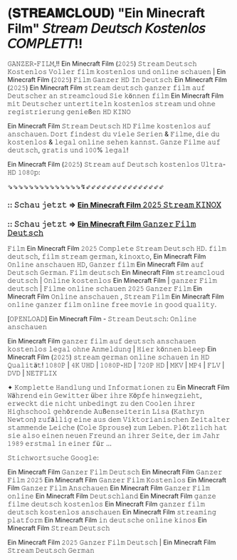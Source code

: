 # (𝐒𝐓𝐑𝐄𝐀𝐌𝐂𝐋𝐎𝐔𝐃) "Ein Minecraft Film" 𝘚𝘵𝘳𝘦𝘢𝘮 𝘋𝘦𝘶𝘵𝘴𝘤𝘩 𝘒𝘰𝘴𝘵𝘦𝘯𝘭𝘰𝘴 𝘊𝘖𝘔𝘗𝘓𝘌𝘛𝘛!!

𝙶𝙰𝙽𝚉𝙴𝚁-𝙵𝙸𝙻𝙼,!! Ein Minecraft Film (𝟸𝟶𝟸𝟻) 𝚂𝚝𝚛𝚎𝚊𝚖 𝙳𝚎𝚞𝚝𝚜𝚌𝚑 𝙺𝚘𝚜𝚝𝚎𝚗𝚕𝚘𝚜 𝚅𝚘𝚕𝚕𝚎𝚛 𝚏𝚒𝚕𝚖 𝚔𝚘𝚜𝚝𝚎𝚗𝚕𝚘𝚜 𝚞𝚗𝚍 𝚘𝚗𝚕𝚒𝚗𝚎 𝚜𝚌𝚑𝚊𝚞𝚎𝚗 | Ein Minecraft Film (𝟸𝟶𝟸𝟻) 𝙵𝚒𝚕𝚖 𝙶𝚊𝚗𝚣𝚎𝚛 𝙷𝙳 𝙸𝚗 𝙳𝚎𝚞𝚝𝚜𝚌𝚑 Ein Minecraft Film (𝟸𝟶𝟸𝟻) Ein Minecraft Film 𝚜𝚝𝚛𝚎𝚊𝚖 𝚍𝚎𝚞𝚝𝚜𝚌𝚑 𝚐𝚊𝚗𝚣𝚎𝚛 𝚏𝚒𝚕𝚖 𝚊𝚞𝚏 𝙳𝚎𝚞𝚝𝚜𝚌𝚑𝚎𝚛 𝚊𝚗 𝚜𝚝𝚛𝚎𝚊𝚖𝚌𝚕𝚘𝚞𝚍 𝚂𝚒𝚎 𝚔ö𝚗𝚗𝚎𝚗 𝚏𝚒𝚕𝚖 Ein Minecraft Film 𝚖𝚒𝚝 𝙳𝚎𝚞𝚝𝚜𝚌𝚑𝚎𝚛 𝚞𝚗𝚝𝚎𝚛𝚝𝚒𝚝𝚎𝚕𝚗 𝚔𝚘𝚜𝚝𝚎𝚗𝚕𝚘𝚜 𝚜𝚝𝚛𝚎𝚊𝚖 𝚞𝚗𝚍 𝚘𝚑𝚗𝚎 𝚛𝚎𝚐𝚒𝚜𝚝𝚛𝚒𝚎𝚛𝚞𝚗𝚐 𝚐𝚎𝚗𝚒𝚎ß𝚎𝚗 𝙷𝙳 𝙺𝙸𝙽𝙾

Ein Minecraft Film 𝚂𝚝𝚛𝚎𝚊𝚖 𝙳𝚎𝚞𝚝𝚜𝚌𝚑 𝙷𝙳 𝙵𝚒𝚕𝚖𝚎 𝚔𝚘𝚜𝚝𝚎𝚗𝚕𝚘𝚜 𝚊𝚞𝚏 𝚊𝚗𝚜𝚌𝚑𝚊𝚞𝚎𝚗. 𝙳𝚘𝚛𝚝 𝚏𝚒𝚗𝚍𝚎𝚜𝚝 𝚍𝚞 𝚟𝚒𝚎𝚕𝚎 𝚂𝚎𝚛𝚒𝚎𝚗 & 𝙵𝚒𝚕𝚖𝚎, 𝚍𝚒𝚎 𝚍𝚞 𝚔𝚘𝚜𝚝𝚎𝚗𝚕𝚘𝚜 & 𝚕𝚎𝚐𝚊𝚕 𝚘𝚗𝚕𝚒𝚗𝚎 𝚜𝚎𝚑𝚎𝚗 𝚔𝚊𝚗𝚗𝚜𝚝. 𝙶𝚊𝚗𝚣𝚎 𝙵𝚒𝚕𝚖𝚎 𝚊𝚞𝚏 𝚍𝚎𝚞𝚝𝚜𝚌𝚑, 𝚐𝚛𝚊𝚝𝚒𝚜 𝚞𝚗𝚍 𝟷𝟶𝟶% 𝚕𝚎𝚐𝚊𝚕!

Ein Minecraft Film (𝟸𝟶𝟸𝟻) 𝚂𝚝𝚛𝚎𝚊𝚖 𝚊𝚞𝚏 𝙳𝚎𝚞𝚝𝚜𝚌𝚑 𝚔𝚘𝚜𝚝𝚎𝚗𝚕𝚘𝚜 𝚄𝚕𝚝𝚛𝚊-𝙷𝙳 𝟷𝟶𝟾𝟶𝚙:

⇘⇘⇘⇘⇘⇘⇘⇘⇘⇘⇘⇘⇘⇘↯⇙⇙⇙⇙⇙⇙⇙⇙⇙⇙⇙⇙⇙⇙⇙

### :: 𝚂𝚌𝚑𝚊𝚞 𝚓𝚎𝚝𝚣𝚝 => [Ein Minecraft Film 𝟸𝟶𝟸𝟻 𝚂𝚝𝚛𝚎𝚊𝚖 𝙺𝙸𝙽𝙾𝚇](https://tinyurl.com/4tvbu3pw)

### :: 𝚂𝚌𝚑𝚊𝚞 𝚓𝚎𝚝𝚣𝚝 =>  [Ein Minecraft Film 𝙶𝚊𝚗𝚣𝚎𝚛 𝙵𝚒𝚕𝚖 𝙳𝚎𝚞𝚝𝚜𝚌𝚑](https://tinyurl.com/4tvbu3pw)

𝙵𝚒𝚕𝚖 Ein Minecraft Film 𝟸𝟶𝟸𝟻 𝙲𝚘𝚖𝚙𝚕𝚎𝚝𝚎 𝚂𝚝𝚛𝚎𝚊𝚖 𝙳𝚎𝚞𝚝𝚜𝚌𝚑 𝙷𝙳. 𝚏𝚒𝚕𝚖 𝚍𝚎𝚞𝚝𝚜𝚌𝚑, 𝚏𝚒𝚕𝚖 𝚜𝚝𝚛𝚎𝚊𝚖 𝚐𝚎𝚛𝚖𝚊𝚗, 𝚔𝚒𝚗𝚘𝚡𝚝𝚘, Ein Minecraft Film 𝙾𝚗𝚕𝚒𝚗𝚎 𝚊𝚗𝚜𝚌𝚑𝚊𝚞𝚎𝚗 𝙷𝙳, 𝙶𝚊𝚗𝚣𝚎𝚛 𝚏𝚒𝚕𝚖 Ein Minecraft Film 𝚊𝚞𝚏 𝙳𝚎𝚞𝚝𝚜𝚌𝚑 𝙶𝚎𝚛𝚖𝚊𝚗. 𝙵𝚒𝚕𝚖 𝚍𝚎𝚞𝚝𝚜𝚌𝚑 Ein Minecraft Film 𝚜𝚝𝚛𝚎𝚊𝚖𝚌𝚕𝚘𝚞𝚍 𝚍𝚎𝚞𝚝𝚜𝚌𝚑 | 𝙾𝚗𝚕𝚒𝚗𝚎 𝚔𝚘𝚜𝚝𝚎𝚗𝚕𝚘𝚜 Ein Minecraft Film | 𝚐𝚊𝚗𝚣𝚎𝚛 𝙵𝚒𝚕𝚖 𝚍𝚎𝚞𝚝𝚜𝚌𝚑 | 𝙵𝚒𝚕𝚖𝚎 𝚘𝚗𝚕𝚒𝚗𝚎 𝚜𝚌𝚑𝚊𝚞𝚎𝚗 𝟸𝟶𝟸𝟻 𝙶𝚊𝚗𝚣𝚎𝚛 𝙵𝚒𝚕𝚖 Ein Minecraft Film 𝙾𝚗𝚕𝚒𝚗𝚎 𝚊𝚗𝚜𝚌𝚑𝚊𝚞𝚎𝚗 , 𝚂𝚝𝚛𝚎𝚊𝚖 𝙵𝚒𝚕𝚖 Ein Minecraft Film 𝚘𝚗𝚕𝚒𝚗𝚎 𝚐𝚊𝚗𝚣𝚎𝚛 𝚏𝚒𝚕𝚖 𝚘𝚗𝚕𝚒𝚗𝚎 𝚏𝚛𝚎𝚎 𝚖𝚘𝚟𝚒𝚎 𝚒𝚗 𝚐𝚘𝚘𝚍 𝚚𝚞𝚊𝚕𝚒𝚝𝚢.

[𝙾𝙿𝙴𝙽𝙻𝙾𝙰𝙳] Ein Minecraft Film - 𝚂𝚝𝚛𝚎𝚊𝚖 𝙳𝚎𝚞𝚝𝚜𝚌𝚑: 𝙾𝚗𝚕𝚒𝚗𝚎 𝚊𝚗𝚜𝚌𝚑𝚊𝚞𝚎𝚗

Ein Minecraft Film 𝚐𝚊𝚗𝚣𝚎𝚛 𝚏𝚒𝚕𝚖 𝚊𝚞𝚏 𝚍𝚎𝚞𝚝𝚜𝚌𝚑 𝚊𝚗𝚜𝚌𝚑𝚊𝚞𝚎𝚗 𝚔𝚘𝚜𝚝𝚎𝚗𝚕𝚘𝚜 𝚕𝚎𝚐𝚊𝚕 𝚘𝚑𝚗𝚎 𝙰𝚗𝚖𝚎𝚕𝚍𝚞𝚗𝚐 | 𝙷𝚒𝚎𝚛 𝚔ö𝚗𝚗𝚎𝚗 𝚋𝚕𝚎𝚎𝚙 Ein Minecraft Film (𝟸𝟶𝟸𝟻) 𝚜𝚝𝚛𝚎𝚊𝚖 𝚐𝚎𝚛𝚖𝚊𝚗 𝚘𝚗𝚕𝚒𝚗𝚎 𝚜𝚌𝚑𝚊𝚞𝚎𝚗 𝚒𝚗 𝙷𝙳 𝚀𝚞𝚊𝚕𝚒𝚝ä𝚝! 𝟷𝟶𝟾𝟶𝙿 | 𝟺𝙺 𝚄𝙷𝙳 | 𝟷𝟶𝟾𝟶𝙿-𝙷𝙳 | 𝟽𝟸𝟶𝙿 𝙷𝙳 | 𝙼𝙺𝚅 | 𝙼𝙿𝟺 | 𝙵𝙻𝚅 | 𝙳𝚅𝙳 | 𝙽𝙴𝚃𝙵𝙻𝙸𝚇

✦ 𝙺𝚘𝚖𝚙𝚕𝚎𝚝𝚝𝚎 𝙷𝚊𝚗𝚍𝚕𝚞𝚗𝚐 𝚞𝚗𝚍 𝙸𝚗𝚏𝚘𝚛𝚖𝚊𝚝𝚒𝚘𝚗𝚎𝚗 𝚣𝚞 Ein Minecraft Film
𝚆ä𝚑𝚛𝚎𝚗𝚍 𝚎𝚒𝚗 𝙶𝚎𝚠𝚒𝚝𝚝𝚎𝚛 ü𝚋𝚎𝚛 𝚒𝚑𝚛𝚎 𝙺ö𝚙𝚏𝚎 𝚑𝚒𝚗𝚠𝚎𝚐𝚣𝚒𝚎𝚑𝚝, 𝚎𝚛𝚠𝚎𝚌𝚔𝚝 𝚍𝚒𝚎 𝚗𝚒𝚌𝚑𝚝 𝚞𝚗𝚋𝚎𝚍𝚒𝚗𝚐𝚝 𝚣𝚞 𝚍𝚎𝚗 𝙲𝚘𝚘𝚕𝚎𝚗 𝚒𝚑𝚛𝚎𝚛 𝙷𝚒𝚐𝚑𝚜𝚌𝚑𝚘𝚘𝚕 𝚐𝚎𝚑ö𝚛𝚎𝚗𝚍𝚎 𝙰𝚞ß𝚎𝚗𝚜𝚎𝚒𝚝𝚎𝚛𝚒𝚗 𝙻𝚒𝚜𝚊 (𝙺𝚊𝚝𝚑𝚛𝚢𝚗 𝙽𝚎𝚠𝚝𝚘𝚗) 𝚣𝚞𝚏ä𝚕𝚕𝚒𝚐 𝚎𝚒𝚗𝚎 𝚊𝚞𝚜 𝚍𝚎𝚖 𝚅𝚒𝚔𝚝𝚘𝚛𝚒𝚊𝚗𝚒𝚜𝚌𝚑𝚎𝚗 𝚉𝚎𝚒𝚝𝚊𝚕𝚝𝚎𝚛 𝚜𝚝𝚊𝚖𝚖𝚎𝚗𝚍𝚎 𝙻𝚎𝚒𝚌𝚑𝚎 (𝙲𝚘𝚕𝚎 𝚂𝚙𝚛𝚘𝚞𝚜𝚎) 𝚣𝚞𝚖 𝙻𝚎𝚋𝚎𝚗. 𝙿𝚕ö𝚝𝚣𝚕𝚒𝚌𝚑 𝚑𝚊𝚝 𝚜𝚒𝚎 𝚊𝚕𝚜𝚘 𝚎𝚒𝚗𝚎𝚗 𝚗𝚎𝚞𝚎𝚗 𝙵𝚛𝚎𝚞𝚗𝚍 𝚊𝚗 𝚒𝚑𝚛𝚎𝚛 𝚂𝚎𝚒𝚝𝚎, 𝚍𝚎𝚛 𝚒𝚖 𝙹𝚊𝚑𝚛 𝟷𝟿𝟾𝟿 𝚎𝚛𝚜𝚝𝚖𝚊𝚕 𝚒𝚗 𝚎𝚒𝚗𝚎𝚛 𝚏ü𝚛 ...

𝚂𝚝𝚒𝚌𝚑𝚠𝚘𝚛𝚝𝚜𝚞𝚌𝚑𝚎 𝙶𝚘𝚘𝚐𝚕𝚎:

Ein Minecraft Film 𝙶𝚊𝚗𝚣𝚎𝚛 𝙵𝚒𝚕𝚖 𝙳𝚎𝚞𝚝𝚜𝚌𝚑
Ein Minecraft Film 𝙶𝚊𝚗𝚣𝚎𝚛 𝙵𝚒𝚕𝚖 𝟸𝟶𝟸𝟻
Ein Minecraft Film 𝙶𝚊𝚗𝚣𝚎𝚛 𝙵𝚒𝚕𝚖 𝙺𝚘𝚜𝚝𝚎𝚗𝚕𝚘𝚜
Ein Minecraft Film 𝙶𝚊𝚗𝚣𝚎𝚛 𝙵𝚒𝚕𝚖 𝙰𝚗𝚜𝚌𝚑𝚊𝚞𝚎𝚗
Ein Minecraft Film 𝙶𝚊𝚗𝚣𝚎𝚛 𝙵𝚒𝚕𝚖 𝚘𝚗𝚕𝚒𝚗𝚎
Ein Minecraft Film 𝙳𝚎𝚞𝚝𝚜𝚌𝚑𝚕𝚊𝚗𝚍
Ein Minecraft Film 𝚐𝚊𝚗𝚣𝚎 𝚏𝚒𝚕𝚖𝚎 𝚍𝚎𝚞𝚝𝚜𝚌𝚑 𝚔𝚘𝚜𝚝𝚎𝚗𝚕𝚘𝚜
Ein Minecraft Film 𝚐𝚊𝚗𝚣𝚎𝚛 𝚏𝚒𝚕𝚖 𝚍𝚎𝚞𝚝𝚜𝚌𝚑 𝚔𝚘𝚜𝚝𝚎𝚗𝚕𝚘𝚜 𝚊𝚗𝚜𝚌𝚑𝚊𝚞𝚎𝚗
Ein Minecraft Film 𝚜𝚝𝚛𝚎𝚊𝚖𝚒𝚗𝚐 𝚙𝚕𝚊𝚝𝚏𝚘𝚛𝚖
Ein Minecraft Film 𝚒𝚗 𝚍𝚎𝚞𝚝𝚜𝚌𝚑𝚎 𝚘𝚗𝚕𝚒𝚗𝚎 𝚔𝚒𝚗𝚘𝚜
Ein Minecraft Film 𝚂𝚝𝚛𝚎𝚊𝚖 𝙳𝚎𝚞𝚝𝚜𝚌𝚑

Ein Minecraft Film 𝟸𝟶𝟸𝟻 𝙶𝚊𝚗𝚣𝚎𝚛 𝙵𝚒𝚕𝚖 𝙳𝚎𝚞𝚝𝚜𝚌𝚑 | Ein Minecraft Film 𝚂𝚝𝚛𝚎𝚊𝚖 𝙳𝚎𝚞𝚝𝚜𝚌𝚑 𝙶𝚎𝚛𝚖𝚊𝚗
